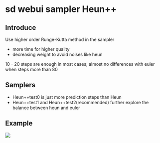 # sd webui sampler Heun++
## Introduce
Use higher order Runge-Kutta method in the sampler 

- more time for higher quality
- decreasing weight to avoid noises like heun

10 - 20 steps are enough in most cases; almost no differences with euler when steps more than 80

## Samplers
- Heun++test0 is just more prediction steps than Heun 
- Heun++test1 and Heun++test2(recommended) further explore the balance between heun and euler

## Example
![](https://github.com/Carzit/sd-webui-sampler-heunpp/blob/main/images/example.png)
